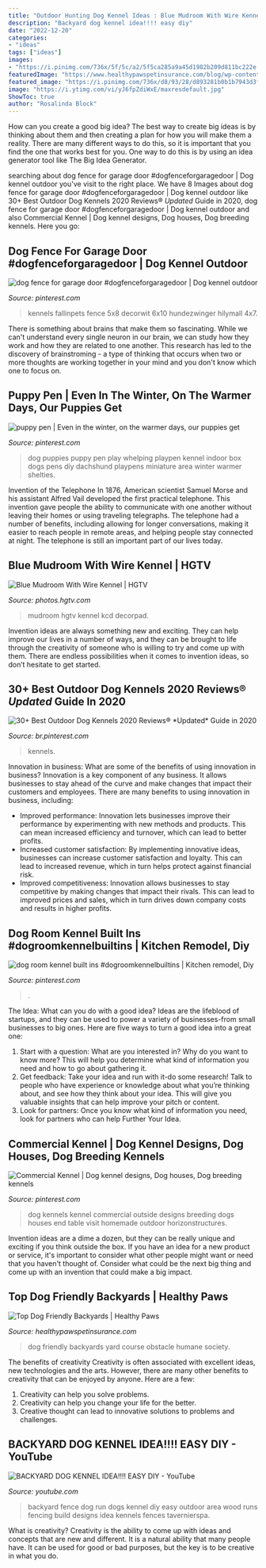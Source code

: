 ```yaml
---
title: "Outdoor Hunting Dog Kennel Ideas : Blue Mudroom With Wire Kennel"
description: "Backyard dog kennel idea!!!! easy diy"
date: "2022-12-20"
categories:
- "ideas"
tags: ["ideas"]
images:
- "https://i.pinimg.com/736x/5f/5c/a2/5f5ca285a9a45d1982b209d811bc222e.jpg"
featuredImage: "https://www.healthypawspetinsurance.com/blog/wp-content/uploads/dog_obstacle_course_yard.jpg"
featured_image: "https://i.pinimg.com/736x/d8/93/28/d893281b0b1b7943d3f430d6e5df919e.jpg"
image: "https://i.ytimg.com/vi/yJ6fpZdiWxE/maxresdefault.jpg"
ShowToc: true
author: "Rosalinda Block"
---
```



How can you create a good big idea?
The best way to create big ideas is by thinking about them and then creating a plan for how you will make them a reality. There are many different ways to do this, so it is important that you find the one that works best for you. One way to do this is by using an idea generator tool like The Big Idea Generator.

	

		
searching about dog fence for garage door #dogfenceforgaragedoor | Dog kennel outdoor you've visit to the right place. We have 8 Images about dog fence for garage door #dogfenceforgaragedoor | Dog kennel outdoor like 30+ Best Outdoor Dog Kennels 2020 Reviews® *Updated* Guide in 2020, dog fence for garage door #dogfenceforgaragedoor | Dog kennel outdoor and also Commercial Kennel | Dog kennel designs, Dog houses, Dog breeding kennels. Here you go:
		
    
## Dog Fence For Garage Door #dogfenceforgaragedoor | Dog Kennel Outdoor

<img loading=lazy src="https://i.pinimg.com/736x/fb/71/57/fb71578a8164259d71729c149888edf7.jpg" onerror="this.onerror=null;this.src='https://tse4.mm.bing.net/th?id=OIP.r2pHmRYOl46J-qMYMixPGgHaHa&amp;pid=15.1';" alt="dog fence for garage door #dogfenceforgaragedoor | Dog kennel outdoor">

_Source: pinterest.com_

>kennels fallinpets fence 5x8 decorwit 6x10 hundezwinger hilymall 4x7. 

	

There is something about brains that make them so fascinating. While we can't understand every single neuron in our brain, we can study how they work and how they are related to one another. This research has led to the discovery of brainstroming - a type of thinking that occurs when two or more thoughts are working together in your mind and you don't know which one to focus on.

    
## Puppy Pen | Even In The Winter, On The Warmer Days, Our Puppies Get

<img loading=lazy src="https://i.pinimg.com/736x/a9/da/a6/a9daa652015938808677e23b5c15435f--shetland-sheepdog-puppies-dog-playpen.jpg" onerror="this.onerror=null;this.src='https://tse4.mm.bing.net/th?id=OIP.9LHapxnclKrWo-RJzEtRMAHaFj&amp;pid=15.1';" alt="puppy pen | Even in the winter, on the warmer days, our puppies get">

_Source: pinterest.com_

>dog puppies puppy pen play whelping playpen kennel indoor box dogs pens diy dachshund playpens miniature area winter warmer shelties. 

	

Invention of the Telephone
In 1876, American scientist Samuel Morse and his assistant Alfred Vail developed the first practical telephone. This invention gave people the ability to communicate with one another without leaving their homes or using traveling telegraphs. The telephone had a number of benefits, including allowing for longer conversations, making it easier to reach people in remote areas, and helping people stay connected at night. The telephone is still an important part of our lives today.

    
## Blue Mudroom With Wire Kennel | HGTV

<img loading=lazy src="https://hgtvhome.sndimg.com/content/dam/images/hgtv/fullset/2018/3/20/0/IO_Kristina-Crestin_Mudroom-Dog-Kennel_1.jpg.rend.hgtvcom.966.1352.suffix/1521551652915.jpeg" onerror="this.onerror=null;this.src='https://tse4.mm.bing.net/th?id=OIP.UcjUwbfdCboGH-FLXNU33gHaKW&amp;pid=15.1';" alt="Blue Mudroom With Wire Kennel | HGTV">

_Source: photos.hgtv.com_

>mudroom hgtv kennel kcd decorpad. 

	

Invention ideas are always something new and exciting. They can help improve our lives in a number of ways, and they can be brought to life through the creativity of someone who is willing to try and come up with them. There are endless possibilities when it comes to invention ideas, so don’t hesitate to get started.

    
## 30+ Best Outdoor Dog Kennels 2020 Reviews® *Updated* Guide In 2020

<img loading=lazy src="https://i.pinimg.com/736x/d8/93/28/d893281b0b1b7943d3f430d6e5df919e.jpg" onerror="this.onerror=null;this.src='https://tse1.mm.bing.net/th?id=OIP.g2Ud4Z0Ras17vB5D_lllQwHaHa&amp;pid=15.1';" alt="30+ Best Outdoor Dog Kennels 2020 Reviews® *Updated* Guide in 2020">

_Source: br.pinterest.com_

>kennels. 

	

Innovation in business: What are some of the benefits of using innovation in business?
Innovation is a key component of any business. It allows businesses to stay ahead of the curve and make changes that impact their customers and employees. There are many benefits to using innovation in business, including: 
- Improved performance: Innovation lets businesses improve their performance by experimenting with new methods and products. This can mean increased efficiency and turnover, which can lead to better profits. 
- Increased customer satisfaction: By implementing innovative ideas, businesses can increase customer satisfaction and loyalty. This can lead to increased revenue, which in turn helps protect against financial risk. 
- Improved competitiveness: Innovation allows businesses to stay competitive by making changes that impact their rivals. This can lead to improved prices and sales, which in turn drives down company costs and results in higher profits.

    
## Dog Room Kennel Built Ins #dogroomkennelbuiltins | Kitchen Remodel, Diy

<img loading=lazy src="https://i.pinimg.com/originals/b6/3b/d5/b63bd5a7f467a066e55fead983e0b6a4.jpg" onerror="this.onerror=null;this.src='https://tse3.mm.bing.net/th?id=OIP.c4tQZy9vs8NZ4yEPTnVGfAHaLG&amp;pid=15.1';" alt="dog room kennel built ins #dogroomkennelbuiltins | Kitchen remodel, Diy">

_Source: pinterest.com_

>. 

	

The Idea: What can you do with a good idea?
Ideas are the lifeblood of startups, and they can be used to power a variety of businesses-from small businesses to big ones. Here are five ways to turn a good idea into a great one:
1. Start with a question: What are you interested in? Why do you want to know more? This will help you determine what kind of information you need and how to go about gathering it.
2. Get feedback: Take your idea and run with it-do some research! Talk to people who have experience or knowledge about what you’re thinking about, and see how they think about your idea. This will give you valuable insights that can help improve your pitch or content.
3. Look for partners: Once you know what kind of information you need, look for partners who can help Further Your Idea.

    
## Commercial Kennel | Dog Kennel Designs, Dog Houses, Dog Breeding Kennels

<img loading=lazy src="https://i.pinimg.com/736x/5f/5c/a2/5f5ca285a9a45d1982b209d811bc222e.jpg" onerror="this.onerror=null;this.src='https://tse3.mm.bing.net/th?id=OIP.HGHkmfvmw32VQXVo_MVqEAHaE0&amp;pid=15.1';" alt="Commercial Kennel | Dog kennel designs, Dog houses, Dog breeding kennels">

_Source: pinterest.com_

>dog kennels kennel commercial outside designs breeding dogs houses end table visit homemade outdoor horizonstructures. 

	

Invention ideas are a dime a dozen, but they can be really unique and exciting if you think outside the box. If you have an idea for a new product or service, it's important to consider what other people might want or need that you haven't thought of. Consider what could be the next big thing and come up with an invention that could make a big impact.

    
## Top Dog Friendly Backyards | Healthy Paws

<img loading=lazy src="https://www.healthypawspetinsurance.com/blog/wp-content/uploads/dog_obstacle_course_yard.jpg" onerror="this.onerror=null;this.src='https://tse4.mm.bing.net/th?id=OIP.CQJJRULfYRfaduLsW69c1gHaJ4&amp;pid=15.1';" alt="Top Dog Friendly Backyards | Healthy Paws">

_Source: healthypawspetinsurance.com_

>dog friendly backyards yard course obstacle humane society. 

	

The benefits of creativity
Creativity is often associated with excellent ideas, new technologies and the arts. However, there are many other benefits to creativity that can be enjoyed by anyone. Here are a few: 
1. Creativity can help you solve problems.
2. Creativity can help you change your life for the better.
3. Creative thought can lead to innovative solutions to problems and challenges.

    
## BACKYARD DOG KENNEL IDEA!!!! EASY DIY - YouTube

<img loading=lazy src="https://i.ytimg.com/vi/yJ6fpZdiWxE/maxresdefault.jpg" onerror="this.onerror=null;this.src='https://tse3.mm.bing.net/th?id=OIP.wRWyLSOu30EGOjgdguVAYAHaEK&amp;pid=15.1';" alt="BACKYARD DOG KENNEL IDEA!!!! EASY DIY - YouTube">

_Source: youtube.com_

>backyard fence dog run dogs kennel diy easy outdoor area wood runs fencing build designs idea kennels fences tavernierspa. 

	

What is creativity?
Creativity is the ability to come up with ideas and concepts that are new and different. It is a natural ability that many people have. It can be used for good or bad purposes, but the key is to be creative in what you do.

